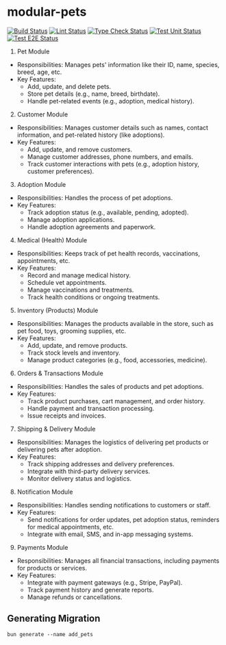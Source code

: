 # modular-pets

[![Build Status](https://github.com/ViniciusCestarii/modular-pets/actions/workflows/build-check.yml/badge.svg)](https://github.com/ViniciusCestarii/modular-pets/actions/workflows/build-check.yml)
[![Lint Status](https://github.com/ViniciusCestarii/modular-pets/actions/workflows/lint-check.yml/badge.svg)](https://github.com/ViniciusCestarii/modular-pets/actions/workflows/lint-check.yml)
[![Type Check Status](https://github.com/ViniciusCestarii/modular-pets/actions/workflows/types-check.yml/badge.svg)](https://github.com/ViniciusCestarii/modular-pets/actions/workflows/types-check.yml)
[![Test Unit Status](https://github.com/ViniciusCestarii/modular-pets/actions/workflows/test-unit.yml/badge.svg)](https://github.com/ViniciusCestarii/modular-pets/actions/workflows/test-unit.yml)
[![Test E2E Status](https://github.com/ViniciusCestarii/modular-pets/actions/workflows/test-e2e.yml/badge.svg)](https://github.com/ViniciusCestarii/modular-pets/actions/workflows/test-e2e.yml)


1. Pet Module

- Responsibilities: Manages pets' information like their ID, name, species, breed, age, etc.
- Key Features:
  - Add, update, and delete pets.
  - Store pet details (e.g., name, breed, birthdate).
  - Handle pet-related events (e.g., adoption, medical history).

2. Customer Module

- Responsibilities: Manages customer details such as names, contact information, and pet-related history (like adoptions).
- Key Features:
  - Add, update, and remove customers.
  - Manage customer addresses, phone numbers, and emails.
  - Track customer interactions with pets (e.g., adoption history, customer preferences).

3. Adoption Module

- Responsibilities: Handles the process of pet adoptions.
- Key Features:
  - Track adoption status (e.g., available, pending, adopted).
  - Manage adoption applications.
  - Handle adoption agreements and paperwork.

4. Medical (Health) Module

- Responsibilities: Keeps track of pet health records, vaccinations, appointments, etc.
- Key Features:
  - Record and manage medical history.
  - Schedule vet appointments.
  - Manage vaccinations and treatments.
  - Track health conditions or ongoing treatments.

5. Inventory (Products) Module

- Responsibilities: Manages the products available in the store, such as pet food, toys, grooming supplies, etc.
- Key Features:
  - Add, update, and remove products.
  - Track stock levels and inventory.
  - Manage product categories (e.g., food, accessories, medicine).

6. Orders & Transactions Module

- Responsibilities: Handles the sales of products and pet adoptions.
- Key Features:
  - Track product purchases, cart management, and order history.
  - Handle payment and transaction processing.
  - Issue receipts and invoices.

7. Shipping & Delivery Module

- Responsibilities: Manages the logistics of delivering pet products or delivering pets after adoption.
- Key Features:
  - Track shipping addresses and delivery preferences.
  - Integrate with third-party delivery services.
  - Monitor delivery status and logistics.

8. Notification Module

- Responsibilities: Handles sending notifications to customers or staff.
- Key Features:
  - Send notifications for order updates, pet adoption status, reminders for medical appointments, etc.
  - Integrate with email, SMS, and in-app messaging systems.

9. Payments Module

- Responsibilities: Manages all financial transactions, including payments for products or services.
- Key Features:
  - Integrate with payment gateways (e.g., Stripe, PayPal).
  - Track payment history and generate reports.
  - Manage refunds or cancellations.

## Generating Migration

```
bun generate --name add_pets
```
